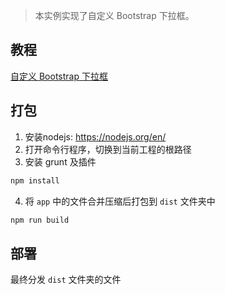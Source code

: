 > 本实例实现了自定义 Bootstrap 下拉框。

## 教程

[自定义 Bootstrap 下拉框](https://riafan.com/customize-bootstrap-select.html)

## 打包

1. 安装nodejs: https://nodejs.org/en/
2. 打开命令行程序，切换到当前工程的根路径
3. 安装 grunt 及插件

```bash
npm install
```
4. 将 `app` 中的文件合并压缩后打包到 `dist` 文件夹中

```bash
npm run build
```
## 部署

最终分发 `dist` 文件夹的文件